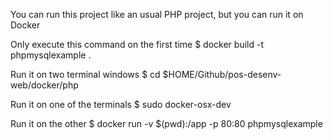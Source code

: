 You can run this project like an usual PHP project, but you can run it on Docker

Only execute this command on the first time
$ docker build -t phpmysqlexample .

Run it on two terminal windows
$ cd $HOME/Github/pos-desenv-web/docker/php

Run it on one of the terminals
$ sudo docker-osx-dev

Run it on the other
$ docker run -v $(pwd):/app -p 80:80 phpmysqlexample
